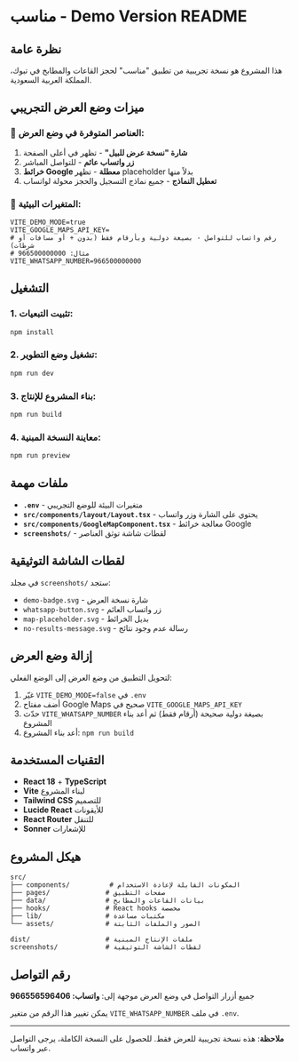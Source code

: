 # مناسب - Demo Version README

## نظرة عامة
هذا المشروع هو نسخة تجريبية من تطبيق "مناسب" لحجز القاعات والمطابخ في تبوك، المملكة العربية السعودية.

## ميزات وضع العرض التجريبي

### 🎯 العناصر المتوفرة في وضع العرض:

1. **شارة "نسخة عرض للبيل"** - تظهر في أعلى الصفحة
2. **زر واتساب عائم** - للتواصل المباشر
3. **خرائط Google معطلة** - تظهر placeholder بدلاً منها
4. **تعطيل النماذج** - جميع نماذج التسجيل والحجز محولة لواتساب

### 🔧 المتغيرات البيئية:

```env
VITE_DEMO_MODE=true
VITE_GOOGLE_MAPS_API_KEY=
# رقم واتساب للتواصل - بصيغة دولية وبأرقام فقط (بدون + أو مسافات أو شرطات)
# مثال: 966500000000
VITE_WHATSAPP_NUMBER=966500000000
```

## التشغيل

### 1. تثبيت التبعيات:
```bash
npm install
```

### 2. تشغيل وضع التطوير:
```bash
npm run dev
```

### 3. بناء المشروع للإنتاج:
```bash
npm run build
```

### 4. معاينة النسخة المبنية:
```bash
npm run preview
```

## ملفات مهمة

- **`.env`** - متغيرات البيئة للوضع التجريبي
- **`src/components/layout/Layout.tsx`** - يحتوي على الشارة وزر واتساب
- **`src/components/GoogleMapComponent.tsx`** - معالجة خرائط Google
- **`screenshots/`** - لقطات شاشة توثق العناصر

## لقطات الشاشة التوثيقية

في مجلد `screenshots/` ستجد:
- `demo-badge.svg` - شارة نسخة العرض
- `whatsapp-button.svg` - زر واتساب العائم
- `map-placeholder.svg` - بديل الخرائط
- `no-results-message.svg` - رسالة عدم وجود نتائج

## إزالة وضع العرض

لتحويل التطبيق من وضع العرض إلى الوضع الفعلي:

1. غيّر `VITE_DEMO_MODE=false` في `.env`
2. أضف مفتاح Google Maps صحيح في `VITE_GOOGLE_MAPS_API_KEY`
3. حدّث `VITE_WHATSAPP_NUMBER` بصيغة دولية صحيحة (أرقام فقط) ثم أعد بناء المشروع
4. أعد بناء المشروع: `npm run build`

## التقنيات المستخدمة

- **React 18** + **TypeScript**
- **Vite** لبناء المشروع
- **Tailwind CSS** للتصميم
- **Lucide React** للأيقونات
- **React Router** للتنقل
- **Sonner** للإشعارات

## هيكل المشروع

```
src/
├── components/          # المكونات القابلة لإعادة الاستخدام
├── pages/              # صفحات التطبيق
├── data/               # بيانات القاعات والمطابخ
├── hooks/              # React hooks مخصصة
├── lib/                # مكتبات مساعدة
└── assets/             # الصور والملفات الثابتة

dist/                   # ملفات الإنتاج المبنية
screenshots/            # لقطات الشاشة التوثيقية
```

## رقم التواصل

جميع أزرار التواصل في وضع العرض موجهة إلى:
**واتساب: 966556596406**

يمكن تغيير هذا الرقم من متغير `VITE_WHATSAPP_NUMBER` في ملف `.env`.

---

**ملاحظة**: هذه نسخة تجريبية للعرض فقط. للحصول على النسخة الكاملة، يرجى التواصل عبر واتساب.